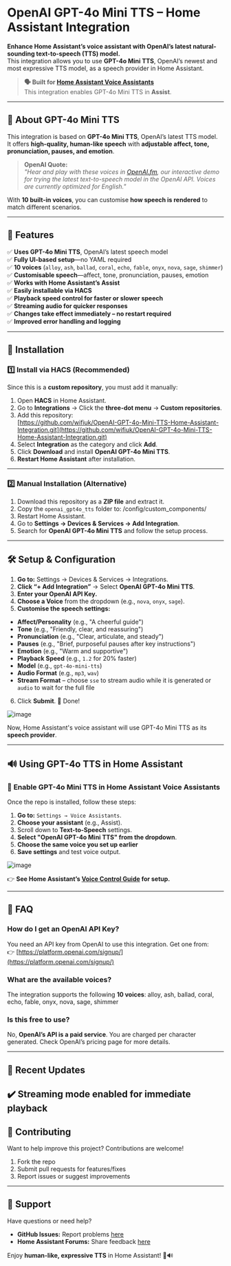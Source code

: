 # OpenAI GPT-4o Mini TTS – Home Assistant Integration

**Enhance Home Assistant’s voice assistant with OpenAI’s latest natural-sounding text-to-speech (TTS) model.**  
This integration allows you to use **GPT-4o Mini TTS**, OpenAI’s newest and most expressive TTS model, as a speech provider in Home Assistant.

> **🗣️ Built for [Home Assistant Voice Assistants](https://www.home-assistant.io/voice_control/)**  
> This integration enables GPT-4o Mini TTS in **Assist**.

---

## 🎤 About GPT-4o Mini TTS  

This integration is based on **GPT-4o Mini TTS**, OpenAI’s latest TTS model.  
It offers **high-quality, human-like speech** with **adjustable affect, tone, pronunciation, pauses, and emotion**.

> **OpenAI Quote:**  
> *"Hear and play with these voices in [OpenAI.fm](https://www.OpenAI.fm), our interactive demo for trying the latest text-to-speech model in the OpenAI API. Voices are currently optimized for English."*

With **10 built-in voices**, you can customise **how speech is rendered** to match different scenarios.

---

## 🚀 Features  

✅ **Uses GPT-4o Mini TTS**, OpenAI’s latest speech model  
✅ **Fully UI-based setup**—no YAML required  
✅ **10 voices** (`alloy`, `ash`, `ballad`, `coral`, `echo`, `fable`, `onyx`, `nova`, `sage`, `shimmer`)  
✅ **Customisable speech**—affect, tone, pronunciation, pauses, emotion  
✅ **Works with Home Assistant’s Assist**  
✅ **Easily installable via HACS**  
✅ **Playback speed control for faster or slower speech**  
✅ **Streaming audio for quicker responses**  
✅ **Changes take effect immediately – no restart required**  
✅ **Improved error handling and logging**  

---

## 🔧 Installation  

### 1️⃣ Install via HACS (Recommended)  

Since this is a **custom repository**, you must add it manually:

1. Open **HACS** in Home Assistant.  
2. Go to **Integrations** → Click the **three-dot menu** → **Custom repositories**.  
3. Add this repository:  
   [https://github.com/wifiuk/OpenAI-GPT-4o-Mini-TTS-Home-Assistant-Integration.git](https://github.com/wifiuk/OpenAI-GPT-4o-Mini-TTS-Home-Assistant-Integration.git)
4. Select **Integration** as the category and click **Add**.  
5. Click **Download** and install **OpenAI GPT-4o Mini TTS**.  
6. **Restart Home Assistant** after installation.  

---

### 2️⃣ Manual Installation (Alternative)  

1. Download this repository as a **ZIP file** and extract it.  
2. Copy the `openai_gpt4o_tts` folder to:  /config/custom_components/  
3. Restart Home Assistant.  
4. Go to **Settings → Devices & Services → Add Integration**.  
5. Search for **OpenAI GPT-4o Mini TTS** and follow the setup process.  

---

## 🛠️ Setup & Configuration  

1. **Go to:** Settings → Devices & Services → Integrations.  
2. **Click “+ Add Integration”** → Select **OpenAI GPT-4o Mini TTS**.  
3. **Enter your OpenAI API Key.**  
4. **Choose a Voice** from the dropdown (e.g., `nova`, `onyx`, `sage`).  
5. **Customise the speech settings:**  
- **Affect/Personality** (e.g., "A cheerful guide")  
- **Tone** (e.g., "Friendly, clear, and reassuring")  
- **Pronunciation** (e.g., "Clear, articulate, and steady")  
- **Pauses** (e.g., "Brief, purposeful pauses after key instructions")
- **Emotion** (e.g., "Warm and supportive")
- **Playback Speed** (e.g., `1.2` for 20% faster)
- **Model** (e.g., `gpt-4o-mini-tts`)
- **Audio Format** (e.g., `mp3`, `wav`)
- **Stream Format** – choose `sse` to stream audio while it is generated or `audio` to wait for the full file
6. Click **Submit**. 🎉 Done!

![image](https://github.com/user-attachments/assets/a533cb82-8b6e-4689-8d0f-c6df0b83dc3c)


Now, Home Assistant's voice assistant will use GPT-4o Mini TTS as its **speech provider**.

---

## 🔊 Using GPT-4o TTS in Home Assistant  

### 🔹 **Enable GPT-4o Mini TTS in Home Assistant Voice Assistants**  

Once the repo is installed, follow these steps:  

1. **Go to:** `Settings → Voice Assistants`.  
2. **Choose your assistant** (e.g., Assist).  
3. Scroll down to **Text-to-Speech** settings.  
4. **Select "OpenAI GPT-4o Mini TTS" from the dropdown**.  
5. **Choose the same voice you set up earlier**    
6. **Save settings** and test voice output.

![image](https://github.com/user-attachments/assets/6f61f299-1c51-4109-ab5b-f7b1a1e6f658)

👉 **See Home Assistant’s [Voice Control Guide](https://www.home-assistant.io/voice_control/) for setup.**  

---

## 📝 FAQ  

### **How do I get an OpenAI API Key?**  
You need an API key from OpenAI to use this integration. Get one from:  
👉 [https://platform.openai.com/signup/](https://platform.openai.com/signup/)  

### **What are the available voices?**
The integration supports the following **10 voices**:  alloy, ash, ballad, coral, echo, fable, onyx, nova, sage, shimmer


### **Is this free to use?**  
No, **OpenAI’s API is a paid service**. You are charged per character generated. Check OpenAI’s pricing page for more details.  

---

## 🔄 Recent Updates

✔️ **Streaming mode enabled for immediate playback**
---

## 🤝 Contributing  

Want to help improve this project? Contributions are welcome!  

1. Fork the repo  
2. Submit pull requests for features/fixes  
3. Report issues or suggest improvements  

---

## 📢 Support  

Have questions or need help?  
- **GitHub Issues:** Report problems [here](https://github.com/wifiuk/OpenAI-GPT-4o-Mini-TTS-Home-Assistant-Integration/issues)  
- **Home Assistant Forums:** Share feedback [here](https://community.home-assistant.io)  

Enjoy **human-like, expressive TTS** in Home Assistant! 🎤🔊  



